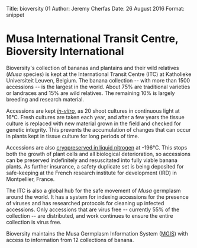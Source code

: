 Title: bioversity 01 Author: Jeremy Cherfas Date: 26 August 2016 Format: snippet

# Musa International Transit Centre, Bioversity International

Bioversity's collection of bananas and plantains and their wild relatives (_Musa_ species) is kept at the International Transit Centre (ITC) at Katholieke Universiteit Leuven, Belgium. The banana collection -- with more than 1500 accessions -- is the largest in the world. About 75% are traditional varieties or landraces and 15% are wild relatives. The remaining 10% is largely breeding and research material.

Accessions are kept [_in-vitro_][bel084-invitro], as 20 shoot cultures in continuous light at 16°C. Fresh cultures are taken each year, and after a few years the tissue culture is replaced with new material grown in the field and checked for genetic integrity. This prevents the accumulation of changes that can occur in plants kept in tissue culture for long periods of time.

Accessions are also [cryopreserved in liquid nitrogen][bel084-cryo] at -196°C. This stops both the growth of plant cells and all biological deterioration, so accessions can be preserved indefinitely and resuscitated into fully viable banana plants. As further insurance, a safety duplicate set is being deposited for safe-keeping at the French research institute for development (IRD) in Montpellier, France.

The ITC is also a global hub for the safe movement of _Musa_ germplasm around the world. It has a system for indexing accessions for the presence of viruses and has researched protocols for cleaning up infected accessions. Only accessions that are virus free -- currently 55% of the collection -- are distributed, and work continues to ensure the entire collection is virus free.

Bioversity maintains the Musa Germplasm Information System ([MGIS][crop-diversity]) with access to information from 12 collections of banana.

[bel084-cryo]: https://goo.gl/BkxslC
[bel084-invitro]: https://goo.gl/lJmrBV
[crop-diversity]: http://www.crop-diversity.org/mgis/
